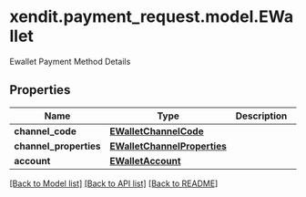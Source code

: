 # xendit.payment_request.model.EWallet

Ewallet Payment Method Details

## Properties
| Name | Type | Description | Notes |
| ------------ | ------------- | ------------- | ------------- |
| **channel_code** | [**EWalletChannelCode**](EWalletChannelCode.md) |  | [optional]  |
| **channel_properties** | [**EWalletChannelProperties**](EWalletChannelProperties.md) |  | [optional]  |
| **account** | [**EWalletAccount**](EWalletAccount.md) |  | [optional]  |


[[Back to Model list]](../README.md#documentation-for-models) [[Back to API list]](../README.md#documentation-for-api-endpoints) [[Back to README]](../README.md)


